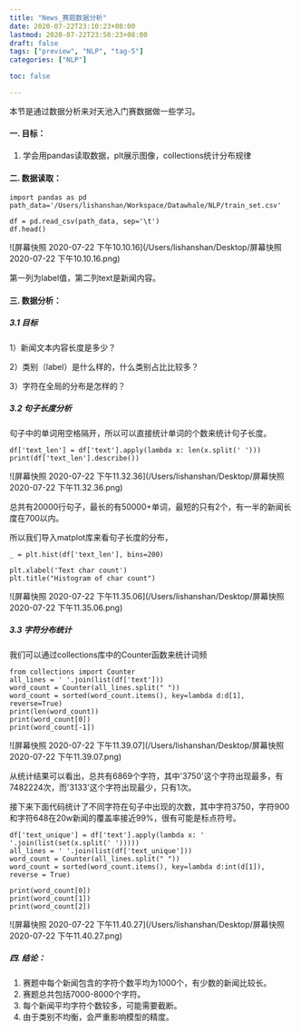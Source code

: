 ```yaml
---
title: "News_赛题数据分析"
date: 2020-07-22T23:10:23+08:00
lastmod: 2020-07-22T23:50:23+08:00
draft: false
tags: ["preview", "NLP", "tag-5"]
categories: ["NLP"]

toc: false

---
```


本节是通过数据分析来对天池入门赛数据做一些学习。

#### 一. 目标：

1. 学会用pandas读取数据，plt展示图像，collections统计分布规律



#### 二. 数据读取：

```
import pandas as pd
path_data='/Users/lishanshan/Workspace/Datawhale/NLP/train_set.csv'

df = pd.read_csv(path_data, sep='\t')
df.head()
```

![屏幕快照 2020-07-22 下午10.10.16](/Users/lishanshan/Desktop/屏幕快照 2020-07-22 下午10.10.16.png)

第一列为label值，第二列text是新闻内容。

#### 三. 数据分析：

##### 3.1 目标

1）新闻文本内容长度是多少？

2）类别（label）是什么样的，什么类别占比比较多？

3）字符在全局的分布是怎样的？

##### 3.2 句子长度分析

​	句子中的单词用空格隔开，所以可以直接统计单词的个数来统计句子长度。

```
df['text_len'] = df['text'].apply(lambda x: len(x.split(' ')))
print(df['text_len'].describe())
```

![屏幕快照 2020-07-22 下午11.32.36](/Users/lishanshan/Desktop/屏幕快照 2020-07-22 下午11.32.36.png)

总共有20000行句子，最长的有50000+单词，最短的只有2个，有一半的新闻长度在700以内。

所以我们导入matplot库来看句子长度的分布，

```
_ = plt.hist(df['text_len'], bins=200)

plt.xlabel('Text char count')
plt.title("Histogram of char count")
```



![屏幕快照 2020-07-22 下午11.35.06](/Users/lishanshan/Desktop/屏幕快照 2020-07-22 下午11.35.06.png)



##### 3.3 字符分布统计

我们可以通过collections库中的Counter函数来统计词频

```
from collections import Counter
all_lines = ' '.join(list(df['text']))
word_count = Counter(all_lines.split(" "))
word_count = sorted(word_count.items(), key=lambda d:d[1], reverse=True)
print(len(word_count))
print(word_count[0])
print(word_count[-1])
```

![屏幕快照 2020-07-22 下午11.39.07](/Users/lishanshan/Desktop/屏幕快照 2020-07-22 下午11.39.07.png)

从统计结果可以看出，总共有6869个字符，其中'3750'这个字符出现最多，有7482224次，而'3133'这个字符出现最少，只有1次。

接下来下面代码统计了不同字符在句子中出现的次数，其中字符3750，字符900和字符648在20w新闻的覆盖率接近99%，很有可能是标点符号。

```
df['text_unique'] = df['text'].apply(lambda x: ' '.join(list(set(x.split(' ')))))
all_lines = ' '.join(list(df['text_unique']))
word_count = Counter(all_lines.split(" "))
word_count = sorted(word_count.items(), key=lambda d:int(d[1]), reverse = True)

print(word_count[0])
print(word_count[1])
print(word_count[2])
```

![屏幕快照 2020-07-22 下午11.40.27](/Users/lishanshan/Desktop/屏幕快照 2020-07-22 下午11.40.27.png)

##### 四. 结论：

1. 赛题中每个新闻包含的字符个数平均为1000个，有少数的新闻比较长。
2. 赛题总共包括7000-8000个字符。
3. 每个新闻平均字符个数较多，可能需要截断。
4. 由于类别不均衡，会严重影响模型的精度。
